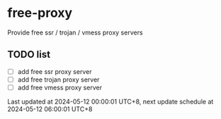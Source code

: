 
# free-proxy
Provide free ssr / trojan / vmess proxy servers


## TODO list
- [ ] add free ssr proxy server
- [ ] add free trojan proxy server
- [ ] add free vmess proxy server

Last updated at 2024-05-12 00:00:01 UTC+8, next update schedule at 2024-05-12 06:00:01 UTC+8

